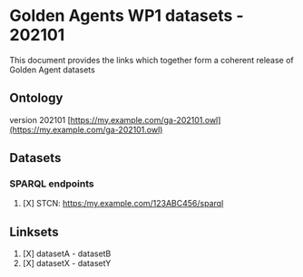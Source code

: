 # Golden Agents WP1 datasets - 202101
 
This document provides the links which together form a coherent release of Golden Agent datasets

## Ontology

version 202101 [https://my.example.com/ga-202101.owl](https://my.example.com/ga-202101.owl)

## Datasets

### SPARQL endpoints

1. [X] STCN: [https:/my.example.com/123ABC456/sparql](https:/my.example.com/123ABC456/sparql)

## Linksets

1. [X] datasetA - datasetB
2. [X] datasetX - datasetY

